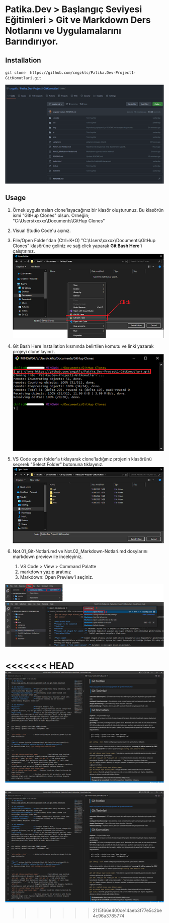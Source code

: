 # Patika.Dev > Başlangıç Seviyesi Eğitimleri > Git ve Markdown Ders Notlarını ve Uygulamalarını Barındırıyor.

## Installation
 `git clone  https://github.com/cngzklc/Patika.Dev-Project1-GitKomutlari.git`

 ![](https://github.com/cngzklc/Patika.Dev-Project1-GitKomutlari/blob/master-ck/img/cngzklc_Patika.Dev_Project1.PNG)

 ## Usage

 1. Örnek uygulamaları clone'layacağınız bir klasör oluşturunuz. Bu klasörün ismi "GitHup Clones" olsun.
    Örneğin; "C:\Users\xxxxx\Documents\GitHup Clones"
 2. Visual Studio Code'u açınız.
 3. File/Open Folder'dan (Ctrl+K+O) "C:\Users\xxxxx\Documents\GitHup Clones"  klasörüne geliniz ve sağ click yaparak **Git Bash Here**'i çalıştırınız.
 ![](https://github.com/cngzklc/Patika.Dev-Project1-GitKomutlari/blob/master-ck/img/GitBashHere_Run.png)

 4.  Git Bash Here Installation kısmında belirtilen komutu ve linki yazarak projeyi clone'layınız.
 ![](https://github.com/cngzklc/Patika.Dev-Project1-GitKomutlari/blob/master-ck/img/GitBashHere_CloneRepo.png?raw=true)
 5. VS Code open folder'a tıklayarak clone'ladığınız projenin klasörünü seçerek "Select Folder" butonuna tıklayınız.
 ![](https://github.com/cngzklc/Patika.Dev-Project1-GitKomutlari/blob/master-ck/img/GitBashHere_OpenFolder.png)
 6. Not.01_Git-Notlari.md ve Not.02_Markdown-Notlari.md dosylarını markdown preview ile inceleyiniz.
    1. VS Code > View > Command Palatte
    2. markdown yazıp aratınız
    3. Markdown: Open Preview'i seçiniz.
    
![](https://github.com/cngzklc/Patika.Dev-Project1-GitKomutlari/blob/master-ck/img/Markdown_OpenPreview.png)

<<<<<<< HEAD
![](https://github.com/cngzklc/Patika.Dev-Project1-GitKomutlari/blob/master-ck/img/Git_Notlari.PNG)
=======
![](https://github.com/cngzklc/Patika.Dev-Project1-GitKomutlari/blob/master-ck/img/Git_Notlari.PNG)
>>>>>>> 2115f66e400ce14aeb3f77e5c2be4c96a3785774
